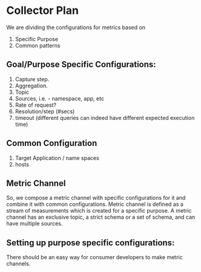 # Collector Plan

We are dividing the configurations for metrics based on
1. Specific Purpose
2. Common patterns

## Goal/Purpose Specific Configurations:
1. Capture step.
2. Aggregation.
3. Topic
4. Sources, i.e. - namespace, app, etc
5. Rate of request?
6. Resolution/step (#secs)
7. timeout (different queries can indeed have different expected execution time)

## Common Configuration
1. Target Application / name spaces
2. hosts

## Metric Channel
So, we compose a metric channel with specific configurations for it and combine it with common configurations. Metric channel is defined as a stream of measurements which is created for a specific purpose. A metric channel has an exclusive topic, a strict schema or a set of schema, and can have multiple sources.

## Setting up purpose specific configurations:

There should be an easy way for consumer developers to make metric channels.